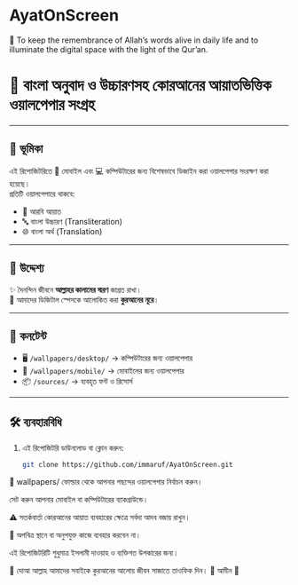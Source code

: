 # AyatOnScreen
📌 To keep the remembrance of Allah’s words alive in daily life and to illuminate the digital space with the light of the Qur’an.


# 🕌 বাংলা অনুবাদ ও উচ্চারণসহ কোরআনের আয়াতভিত্তিক ওয়ালপেপার সংগ্রহ  

---

## 🌟 ভূমিকা  
এই রিপোজিটরিতে 📱 মোবাইল এবং 💻 কম্পিউটারের জন্য বিশেষভাবে ডিজাইন করা ওয়ালপেপার সংরক্ষণ করা হয়েছে।  
প্রতিটি ওয়ালপেপারে থাকবে:  

- 📖 আরবি আয়াত  
- 🔤 বাংলা উচ্চারণ (Transliteration)  
- 🌐 বাংলা অর্থ (Translation)  

---

## 📌 উদ্দেশ্য  
✨ দৈনন্দিন জীবনে **আল্লাহর কালামের স্মরণ** জাগ্রত রাখা।  
🌙 আমাদের ডিজিটাল স্পেসকে আলোকিত করা **কুরআনের নূরে**।  

---

## 📂 কনটেন্ট  

- 🖥️ `/wallpapers/desktop/` → কম্পিউটারের জন্য ওয়ালপেপার  
- 📱 `/wallpapers/mobile/` → মোবাইলের জন্য ওয়ালপেপার  
- 📦 `/sources/` → ব্যবহৃত ফন্ট ও রিসোর্স  

---

## 🛠️ ব্যবহারবিধি  

1. এই রিপোজিটরি ডাউনলোড বা ক্লোন করুন:  
   ```bash
   git clone https://github.com/immaruf/AyatOnScreen.git
📂 wallpapers/ ফোল্ডার থেকে আপনার পছন্দের ওয়ালপেপার নির্বাচন করুন।

সেট করুন আপনার মোবাইল বা কম্পিউটারের ব্যাকগ্রাউন্ডে।

⚠️ সতর্কবার্তা
কোরআনের আয়াত ব্যবহারের ক্ষেত্রে সর্বদা আদব বজায় রাখুন।

🚫 অপবিত্র স্থানে বা অনুপযুক্ত কাজে ব্যবহার করবেন না।

এই রিপোজিটরিটি শুধুমাত্র ইসলামী দাওয়াহ ও ব্যক্তিগত উপকারের জন্য।

🤲 দোআ
আল্লাহ আমাদের সবাইকে কুরআনের আলোয় জীবন সাজাতে তাওফিক দিন।
🌸 আমীন 🌸
